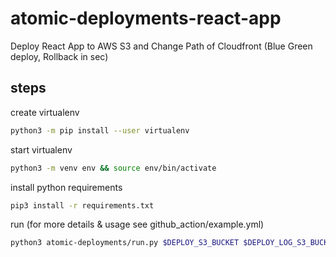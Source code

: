# atomic-deployments-react-app

Deploy React App to AWS S3 and Change Path of Cloudfront (Blue Green deploy, Rollback in sec)

## steps

create virtualenv

```bash
python3 -m pip install --user virtualenv
```
start virtualenv

```bash
python3 -m venv env && source env/bin/activate
```

install python requirements

```bash
pip3 install -r requirements.txt
```

run (for more details & usage see github_action/example.yml)

```bash
python3 atomic-deployments/run.py $DEPLOY_S3_BUCKET $DEPLOY_LOG_S3_BUCKET $CLOUDFRONT_DISTRIBUTION_ID $BUILD_DIR
```

